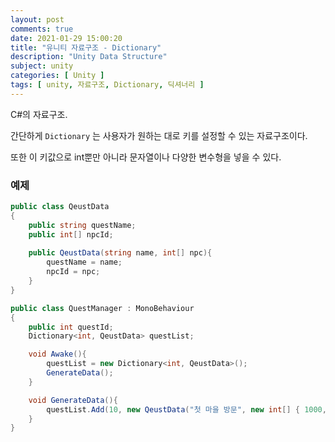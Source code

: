 ```yaml
---
layout: post
comments: true
date: 2021-01-29 15:00:20
title: "유니티 자료구조 - Dictionary"
description: "Unity Data Structure"
subject: unity
categories: [ Unity ]
tags: [ unity, 자료구조, Dictionary, 딕셔너리 ]
---
```


C#의 자료구조.

간단하게 `Dictionary` 는 사용자가 원하는 대로 키를 설정할 수 있는 자료구조이다. 

또한 이 키값으로 int뿐만 아니라 문자열이나 다양한 변수형을 넣을 수 있다.


### 예제

```c#
public class QeustData
{
    public string questName;
    public int[] npcId;
    
    public QeustData(string name, int[] npc){
        questName = name;
        npcId = npc;
    }
}
```

```c#
public class QuestManager : MonoBehaviour
{
    public int questId;
    Dictionary<int, QeustData> questList;

    void Awake(){
        questList = new Dictionary<int, QeustData>(); 
        GenerateData();
    }

    void GenerateData(){
        questList.Add(10, new QeustData("첫 마을 방문", new int[] { 1000, 2000 }));
    }
}
```